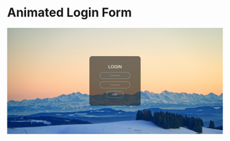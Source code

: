 # Animated Login Form

![Login-Form](https://raw.githubusercontent.com/Chell0/animated-login-form/master/img/animated-login-form.png)
